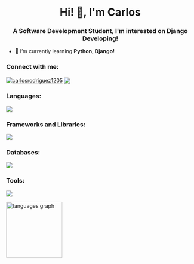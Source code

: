 <h1 align="center">Hi! 👋, I'm Carlos</h1>
<h3 align="center">A Software Development Student, I'm interested on Django Developing!</h3>

- 🌱 I’m currently learning **Python, Django!**

<h3 align="left">Connect with me:</h3>
<p align="left">
<a href="https://linkedin.com/in/carlosrodriguez1205" target="_blank"><img align="center" src="https://skillicons.dev/icons?i=linkedin" alt="carlosrodriguez1205"/></a>
<a href="https://kkrlosdev.netlify.app/" target="_blank"><img align="center" src="https://img.shields.io/badge/my_portfolio-000?style=for-the-badge&logo=ko-fi&logoColor=white"/></a>
</p>

<h3 align="left">Languages:</h3>
<p align="left"> 
  <img src="https://skillicons.dev/icons?i=html,css,js,py"/>
</p>

<h3 align="left">Frameworks and Libraries:</h3>
<p align="left">
  <img src="https://skillicons.dev/icons?i=django,flask,react,nodejs,nextjs,tailwind,astro"/>
</p>

<h3 align="left">Databases:</h3>
<p>
  <img src="https://skillicons.dev/icons?i=mysql,postgres"/>
</p>

<h3 align="left">Tools:</h3>
<p align="left">
  <img src="https://skillicons.dev/icons?i=vscode,bootstrap,git,github,obsidian,bash,ubuntu">
</p>

<div align="left">
  <img src="https://github-readme-stats.vercel.app/api/top-langs?username=kkrlosdev&locale=en&hide_title=false&layout=compact&card_width=320&langs_count=4&theme=dracula&hide_border=false&order=2" height="150" alt="languages graph"  />
</div>

